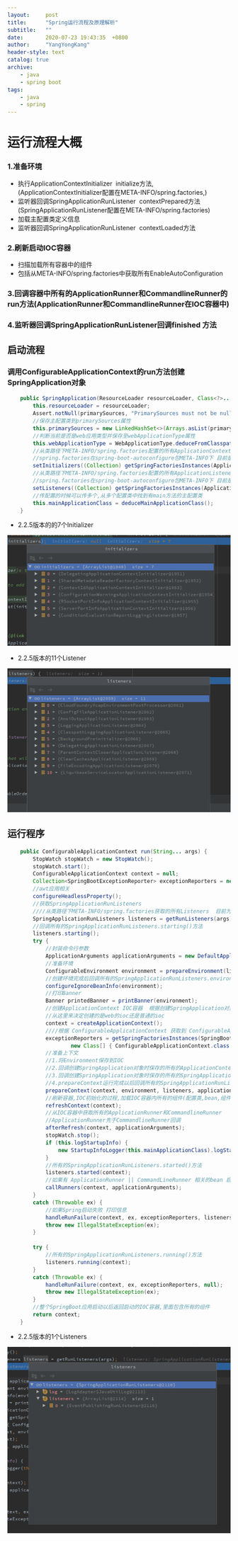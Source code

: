 ```yaml
---
layout:     post
title:      "Spring运行流程及原理解析"
subtitle:   ""
date:       2020-07-23 19:43:35  +0800
author:     "YangYongKang"
header-style: text
catalog: true
archive:
    - java
    - spring boot
tags:
    - java
    - spring
---
```


# 运行流程大概
### 1.准备环境

- 执行ApplicationContextInitializer  initialize方法,(ApplicationContextInitializer配置在META-INFO/spring.factories,)
- 监听器回调SpringApplicationRunListener  contextPrepared方法(SpringApplicationRunListener配置在META-INFO/spring.factories)
- 加载主配置类定义信息
- 监听器回调SpringApplicationRunListener  contextLoaded方法
### 2.刷新启动IOC容器

-  扫描加载所有容器中的组件
- 包括从META-INFO/spring.factories中获取所有EnableAutoConfiguration
### 3.回调容器中所有的ApplicationRunner和CommandlineRunner的run方法(ApplicationRunner和CommandlineRunner在IOC容器中)
### 4.监听器回调SpringApplicationRunListener回调finished 方法
## 启动流程
### 调用ConfigurableApplicationContext的run方法创建SpringApplication对象
```java
	public SpringApplication(ResourceLoader resourceLoader, Class<?>... primarySources) {
		this.resourceLoader = resourceLoader;
		Assert.notNull(primarySources, "PrimarySources must not be null");
        //保存主配置类到primarySources属性
		this.primarySources = new LinkedHashSet<>(Arrays.asList(primarySources));
        //判断当前是否是web应用类型并保存至webApplicationType属性
		this.webApplicationType = WebApplicationType.deduceFromClasspath();
        //从类路径下META-INFO/spring.factories配置的所有ApplicationContextInitializer并保存起来
        //spring.factories在spring-boot-autoconfigure包META-INFO下 目前是7个Initializer
		setInitializers((Collection) getSpringFactoriesInstances(ApplicationContextInitializer.class));
		//从类路径下META-INFO/spring.factories配置的所有ApplicationListener并保存起来
        //spring.factories在spring-boot-autoconfigure包META-INFO下 目前是11个Listener
        setListeners((Collection) getSpringFactoriesInstances(ApplicationListener.class));
		//传配置的时候可以传多个,从多个配置类中找到有main方法的主配置类
        this.mainApplicationClass = deduceMainApplicationClass();
	}
```

- 2.2.5版本的的7个Initializer

![image.png](/img/1592488249006-ac68d059-4467-4e05-8da6-4e2b80f69479.png)

- 2.2.5版本的11个Listener

![image.png](/img/1592488377514-0fd79906-5426-4256-bc68-f2122c6417aa.png)
## 运行程序
```java
	public ConfigurableApplicationContext run(String... args) {
		StopWatch stopWatch = new StopWatch();
		stopWatch.start();
		ConfigurableApplicationContext context = null;
		Collection<SpringBootExceptionReporter> exceptionReporters = new ArrayList<>();
        //awt应用相关
		configureHeadlessProperty();
        //获取SpringApplicationRunListeners
        ////从类路径下META-INFO/spring.factories获取的所有Listeners  目前为1个
		SpringApplicationRunListeners listeners = getRunListeners(args);
        //回调所有的SpringApplicationRunListeners.starting()方法
		listeners.starting();
		try {
            //封装命令行参数
			ApplicationArguments applicationArguments = new DefaultApplicationArguments(args);
			//准备环境
            ConfigurableEnvironment environment = prepareEnvironment(listeners, applicationArguments);
			//创建环境完成后回调所有的SpringApplicationRunListeners.environmentPrepared()方法表示环境准备完成
            configureIgnoreBeanInfo(environment);
            //打印Banner
			Banner printedBanner = printBanner(environment);
            //创建ApplicationContext IOC容器  根据创建SpringApplication对象时判断的webApplicationType类型来创建
			//从这里来决定创建的是web的ioc还是普通的ioc
            context = createApplicationContext();
            ////根据 ConfigurableApplicationContext 获取到 ConfigurableApplicationContext相关实例
			exceptionReporters = getSpringFactoriesInstances(SpringBootExceptionReporter.class,
					new Class[] { ConfigurableApplicationContext.class }, context);
            //准备上下文 
            //1.将Environment保存到IOC
            //2.回调创建SpringApplication对象时保存的所有的ApplicationContextInitializer的initialize()方法 
            //3.回调创建SpringApplication对象时保存的所有的SpringApplicationRunListeners.contextPrepared()方法
			//4.prepareContext运行完成以后回调所有的SpringApplicationRunListeners.contextLoaded()方法
            prepareContext(context, environment, listeners, applicationArguments, printedBanner);
			//刷新容器,IOC初始化的过程,加载IOC容器内所有的组件(配置类,bean,组件,自动配置等)如果是web应用还会创建嵌入式的tomcat
            refreshContext(context);
            //从IOC容器中获取所有的ApplicationRunner和CommandlineRunner
            //ApplicationRunner先于CommandlineRunner回调
			afterRefresh(context, applicationArguments);
			stopWatch.stop();
			if (this.logStartupInfo) {
				new StartupInfoLogger(this.mainApplicationClass).logStarted(getApplicationLog(), stopWatch);
			}
            //所有的SpringApplicationRunListeners.started()方法
			listeners.started(context);
            //如果有 ApplicationRunner || CommandLineRunner 相关的bean 启动它
			callRunners(context, applicationArguments);
		}
		catch (Throwable ex) {
            //如果Spring启动失败 打印信息
			handleRunFailure(context, ex, exceptionReporters, listeners);
			throw new IllegalStateException(ex);
		}

		try {
            //所有的SpringApplicationRunListeners.running()方法
			listeners.running(context);
		}
		catch (Throwable ex) {
			handleRunFailure(context, ex, exceptionReporters, null);
			throw new IllegalStateException(ex);
		}
        //整个SpringBoot应用启动以后返回启动的IOC容器,里面包含所有的组件
		return context;
	}
```

- 2.2.5版本的1个Listeners

![image.png](/img/1592488927492-6ff8648f-3d5b-4f79-909c-541263dea221.png)
